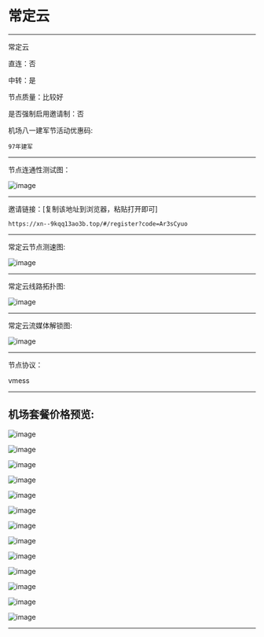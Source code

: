 # 常定云

-------------------------

常定云

直连：否

中转：是

节点质量：比较好

是否强制启用邀请制：否

机场八一建军节活动优惠码:

    97年建军

-------------------------

节点连通性测试图：

![image](/img/5.png)

-------------------------

邀请链接：[复制该地址到浏览器，粘贴打开即可]

    https://xn--9kqq13ao3b.top/#/register?code=Ar3sCyuo

-------------------------

常定云节点测速图:

![image](/img/6.png)

-------------------------

常定云线路拓扑图:

![image](/img/7.png)

-------------------------

常定云流媒体解锁图:

![image](/img/8.png)

-------------------------

节点协议：

vmess

-------------------------

## 机场套餐价格预览:

![image](/price/cdy/1.png)

![image](/price/cdy/2.png)

![image](/price/cdy/3.png)

![image](/price/cdy/4.png)

![image](/price/cdy/5.png)

![image](/price/cdy/6.png)

![image](/price/cdy/7.png)

![image](/price/cdy/8.png)

![image](/price/cdy/9.png)

![image](/price/cdy/10.png)

![image](/price/cdy/11.png)

![image](/price/cdy/12.png)

![image](/price/cdy/13.png)

-------------------------
